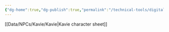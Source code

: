 ```yaml
---
{"dg-home":true,"dg-publish":true,"permalink":"/technical-tools/digital-garden-home/","tags":["gardenEntry"],"dgPassFrontmatter":true}
---
```


[[Data/NPCs/Kavie/Kavie\|Kavie character sheet]]
